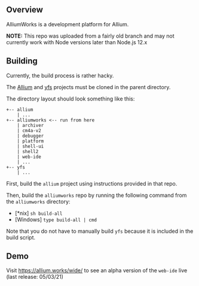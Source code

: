 ## Overview

AlliumWorks is a development platform for Allium.

**NOTE:** This repo was uploaded from a fairly old branch and may not currently work with Node versions later than Node.js 12.x

## Building

Currently, the build process is rather hacky.

The [Allium](https://github.com/dclipp/allium) and [yfs](http://https://github.com/dclipp/yfs) projects must be cloned in the parent directory.

The directory layout should look something like this:

```
+-- allium
    | ...
+-- alliumworks <-- run from here
    | archiver
    | cm4a-v2
    | debugger
    | platform
    | shell-ui
    | shell2
    | web-ide
    | ...
+-- yfs
    | ...
```

First, build the `allium` project using instructions provided in that repo.

Then, build the `alliumworks` repo by running the following command from the `alliumworks` directory:
- [*nix] `sh build-all`
- [Windows] `type build-all | cmd`

Note that you do not have to manually build `yfs` because it is included in the build script.

## Demo

Visit https://allium.works/wide/ to see an alpha version of the `web-ide` live (last release: 05/03/21)
